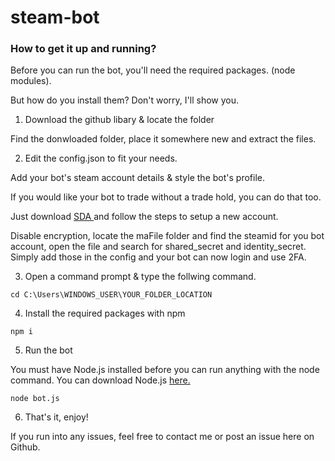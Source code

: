 # steam-bot

### How to get it up and running?
Before you can run the bot, you'll need the required packages. (node modules).

But how do you install them? Don't worry, I'll show you.

1. Download the github libary & locate the folder

Find the donwloaded folder, place it somewhere new and extract the files.

2. Edit the config.json to fit your needs.

Add your bot's steam account details & style the bot's profile. 

If you would like your bot to trade without a trade hold, you can do that too.

Just download [SDA ](https://github.com/Jessecar96/SteamDesktopAuthenticator/releases/tag/1.0.9 "SDA download page") and follow the steps to setup a new account.

Disable encryption, locate the maFile folder and find the steamid for you bot account, open the file and search for shared_secret and identity_secret. Simply add those in the config and your bot can now login and use 2FA. 

3. Open a command prompt & type the follwing command.
```
cd C:\Users\WINDOWS_USER\YOUR_FOLDER_LOCATION
```

4. Install the required packages with npm
```
npm i
```

5. Run the bot

You must have Node.js installed before you can run anything with the node command. You can download Node.js [here.](https://nodejs.org/en/download/ "NodeJS download page")

```
node bot.js
```
6. That's it, enjoy!

If you run into any issues, feel free to contact me or post an issue here on Github.
